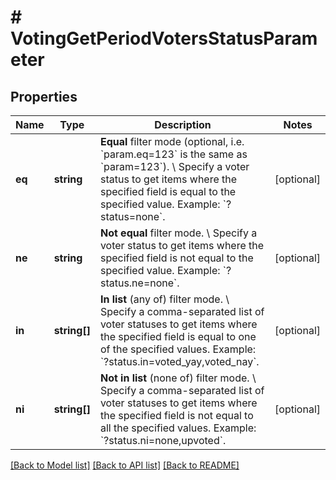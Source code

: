 # # VotingGetPeriodVotersStatusParameter

## Properties

Name | Type | Description | Notes
------------ | ------------- | ------------- | -------------
**eq** | **string** | **Equal** filter mode (optional, i.e. &#x60;param.eq&#x3D;123&#x60; is the same as &#x60;param&#x3D;123&#x60;). \\ Specify a voter status to get items where the specified field is equal to the specified value.  Example: &#x60;?status&#x3D;none&#x60;. | [optional]
**ne** | **string** | **Not equal** filter mode. \\ Specify a voter status to get items where the specified field is not equal to the specified value.  Example: &#x60;?status.ne&#x3D;none&#x60;. | [optional]
**in** | **string[]** | **In list** (any of) filter mode. \\ Specify a comma-separated list of voter statuses to get items where the specified field is equal to one of the specified values.  Example: &#x60;?status.in&#x3D;voted_yay,voted_nay&#x60;. | [optional]
**ni** | **string[]** | **Not in list** (none of) filter mode. \\ Specify a comma-separated list of voter statuses to get items where the specified field is not equal to all the specified values.  Example: &#x60;?status.ni&#x3D;none,upvoted&#x60;. | [optional]

[[Back to Model list]](../../README.md#models) [[Back to API list]](../../README.md#endpoints) [[Back to README]](../../README.md)
